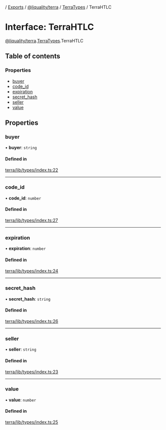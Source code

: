 [](../README.md) / [Exports](../modules.md) / [@liquality/terra](../modules/liquality_terra.md) / [TerraTypes](../modules/liquality_terra.TerraTypes.md) / TerraHTLC

# Interface: TerraHTLC

[@liquality/terra](../modules/liquality_terra.md).[TerraTypes](../modules/liquality_terra.TerraTypes.md).TerraHTLC

## Table of contents

### Properties

- [buyer](liquality_terra.TerraTypes.TerraHTLC.md#buyer)
- [code\_id](liquality_terra.TerraTypes.TerraHTLC.md#code_id)
- [expiration](liquality_terra.TerraTypes.TerraHTLC.md#expiration)
- [secret\_hash](liquality_terra.TerraTypes.TerraHTLC.md#secret_hash)
- [seller](liquality_terra.TerraTypes.TerraHTLC.md#seller)
- [value](liquality_terra.TerraTypes.TerraHTLC.md#value)

## Properties

### buyer

• **buyer**: `string`

#### Defined in

[terra/lib/types/index.ts:22](https://github.com/liquality/chainabstractionlayer/blob/c190aa67/packages/terra/lib/types/index.ts#L22)

___

### code\_id

• **code\_id**: `number`

#### Defined in

[terra/lib/types/index.ts:27](https://github.com/liquality/chainabstractionlayer/blob/c190aa67/packages/terra/lib/types/index.ts#L27)

___

### expiration

• **expiration**: `number`

#### Defined in

[terra/lib/types/index.ts:24](https://github.com/liquality/chainabstractionlayer/blob/c190aa67/packages/terra/lib/types/index.ts#L24)

___

### secret\_hash

• **secret\_hash**: `string`

#### Defined in

[terra/lib/types/index.ts:26](https://github.com/liquality/chainabstractionlayer/blob/c190aa67/packages/terra/lib/types/index.ts#L26)

___

### seller

• **seller**: `string`

#### Defined in

[terra/lib/types/index.ts:23](https://github.com/liquality/chainabstractionlayer/blob/c190aa67/packages/terra/lib/types/index.ts#L23)

___

### value

• **value**: `number`

#### Defined in

[terra/lib/types/index.ts:25](https://github.com/liquality/chainabstractionlayer/blob/c190aa67/packages/terra/lib/types/index.ts#L25)
